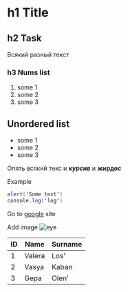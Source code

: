 # h1 Title
## h2 Task
Всякий разный текст
### h3 Nums list
1. some 1 
2. some 2
3. some 3

## Unordered list
* some 1
* some 2
* some 3

Опять всякий текс и ***курсив*** и **жирдос**

Example
```java
alert('Some text')
console.log('log')
```

Go to [google](https://google.com) site

Add image
![eye](image/11.jpg)

| ID | Name | Surname |
| ------ | ------| ------ |
| 1 | Valera | Los' |
| 2 | Vasya | Kaban |
| 3 | Gepa | Olen' |